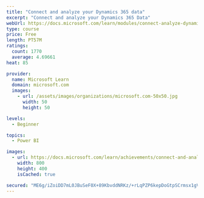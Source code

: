 ```yaml
---
title: "Connect and analyze your Dynamics 365 data​"
excerpt: "Connect and analyze your Dynamics 365 Data​"
webUrl: https://docs.microsoft.com/learn/modules/connect-analyze-dynamics-365-data/
type: course
price: Free
length: PT57M
ratings:
  count: 1770
  average: 4.69661
heat: 85

provider:
  name: Microsoft Learn
  domain: microsoft.com
  images:
    - url: /assets/images/organizations/microsoft.com-50x50.jpg
      width: 50
      height: 50

levels:
  - Beginner

topics:
  - Power BI

images:
  - url: https://docs.microsoft.com/learn/achievements/connect-and-analyze-your-microsoft-dynamics-365-data-social.png
    width: 800
    height: 400
    isCached: true

secured: "ME6g/iZoiDD7mL0JBuSeF0X+89KbvddNRKz/+rLqPZP6kepDoGtpSCrmsx1gVoDGykIL9L0CGR91vajGhGbFbJMSFRWDlXWEgx9nNsQkKxq4MQyz3EZsG/y5yYSRIoozxt+X/Mux43XUBc+gDH4Ed2zYf/ZhgYG4/4Anw/KOmjQ4WA+UvUohuk9nhN7d6KsSRFgKQPsGdgKhsGWsjP8hJ4sCBwFCkuodTRH3xdox/m7erIvHfS1yl4jGkMDWgtz+kKzyNY/LDXrJKsaiI7YQcQoxJhu7M3slZ76Bv6RWos7v513ghHHX4ArVFq8syJTtQMDgruwwDlQv4m8FidUSqOjmL7wbmDEbBYl1iWyDWsZo/omtphxWuOvMrH93agaSHhTajYnQBYle5+tHiVaq5WROFWZrYZbz6E1R2Ky1Eaw=;t2Rh0kCFXPWTJAHLFzovjg=="
---
```


